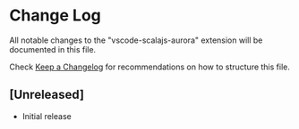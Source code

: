 # Change Log

All notable changes to the "vscode-scalajs-aurora" extension will be documented in this file.

Check [Keep a Changelog](http://keepachangelog.com/) for recommendations on how to structure this file.

## [Unreleased]

- Initial release